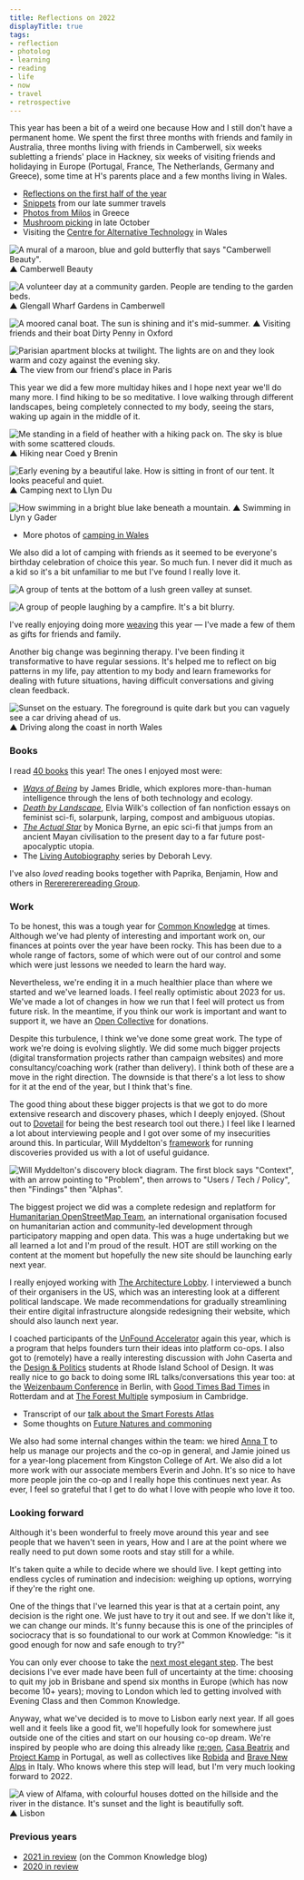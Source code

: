 ```yaml
---
title: Reflections on 2022
displayTitle: true
tags: 
- reflection
- photolog
- learning
- reading
- life
- now
- travel
- retrospective
---
```


This year has been a bit of a weird one because How and I still don't have a permanent home. We spent the first three months with friends and family in Australia, three months living with friends in Camberwell, six weeks subletting a friends' place in Hackney, six weeks of visiting friends and holidaying in Europe (Portugal, France, The Netherlands, Germany and Greece), some time at H's parents place and a few months living in Wales.

- [Reflections on the first half of the year](https://gemmacope.land/writing/summer-to-spring/)
- [Snippets](https://gemmacope.land/writing/snippets/) from our late summer travels
- [Photos from Milos](https://gemmacope.land/writing/milos/) in Greece
- [Mushroom picking](https://gemmacope.land/writing/mushroom-season/) in late October
- Visiting the [Centre for Alternative Technology](https://gemmacope.land/writing/centre-for-alternative-technology/) in Wales

![A mural of a maroon, blue and gold butterfly that says "Camberwell Beauty".](https://d2w9rnfcy7mm78.cloudfront.net/19627478/original_e54b92882ac1fd7f2c903f42c023ae14.jpg?1672480432?bc=0)
▲ Camberwell Beauty

![A volunteer day at a community garden. People are tending to the garden beds.](https://d2w9rnfcy7mm78.cloudfront.net/19627477/original_467ab851124e934876983b4dccc5d86a.jpg?1672480430?bc=0)
▲ Glengall Wharf Gardens in Camberwell

![A moored canal boat. The sun is shining and it's mid-summer.](https://d2w9rnfcy7mm78.cloudfront.net/19627479/original_11a0fce00902efca93230798d48797ce.jpg?1672480432?bc=0)
▲ Visiting friends and their boat Dirty Penny in Oxford

![Parisian apartment blocks at twilight. The lights are on and they look warm and cozy against the evening sky.](https://d2w9rnfcy7mm78.cloudfront.net/19627483/original_0361692dab5e73ff33eedf9b7b7c4461.jpg?1672480448?bc=0)
▲ The view from our friend's place in Paris

This year we did a few more multiday hikes and I hope next year we'll do many more. I find hiking to be so meditative. I love walking through different landscapes, being completely connected to my body, seeing the stars, waking up again in the middle of it. 

![Me standing in a field of heather with a hiking pack on. The sky is blue with some scattered clouds.](https://d2w9rnfcy7mm78.cloudfront.net/19627474/original_07ec6cf3ce1a3f9c533026f037b726c8.jpg?1672480415?bc=0)
▲ Hiking near Coed y Brenin

![Early evening by a beautiful lake. How is sitting in front of our tent. It looks peaceful and quiet.](https://d2w9rnfcy7mm78.cloudfront.net/19627476/original_ea255a126bb25aa4a0c7795bbf9d4a2c.jpg?1672480428?bc=0)
▲ Camping next to Llyn Du

![How swimming in a bright blue lake beneath a mountain.](https://d2w9rnfcy7mm78.cloudfront.net/19627482/original_9cff128317405c8515aceb7bc90d6542.jpg?1672480447?bc=0)
▲ Swimming in Llyn y Gader

- More photos of [camping in Wales](https://gemmacope.land/writing/mirror/)

We also did a lot of camping with friends as it seemed to be everyone's birthday celebration of choice this year. So much fun. I never did it much as a kid so it's a bit unfamiliar to me but I've found I really love it.

![A group of tents at the bottom of a lush green valley at sunset.](https://d2w9rnfcy7mm78.cloudfront.net/19627481/original_8623664134caa5918304b3b05434a58a.jpg?1672480447?bc=0)

![A group of people laughing by a campfire. It's a bit blurry.](https://d2w9rnfcy7mm78.cloudfront.net/19627475/original_bf8868479c749af0f0b284e111aaccaa.jpg?1672480427?bc=0)

I've really enjoying doing more [weaving](https://gemmacope.land/writing/woven/) this year — I've made a few of them as gifts for friends and family.

Another big change was beginning therapy. I've been finding it transformative to have regular sessions. It's helped me to reflect on big patterns in my life, pay attention to my body and learn frameworks for dealing with future situations, having difficult conversations and giving clean feedback.

![Sunset on the estuary. The foreground is quite dark but you can vaguely see a car driving ahead of us.](https://d2w9rnfcy7mm78.cloudfront.net/19627472/original_1c8d04f7dc894ce6b95b82fbabfd618f.jpg?1672480413?bc=0)
▲ Driving along the coast in north Wales

### Books

I read [40 books](https://app.thestorygraph.com/profile/gemcopeland) this year! The ones I enjoyed most were:
- [*Ways of Being*](https://www.jamesbridle.com/books/ways-of-being) by James Bridle, which explores more-than-human intelligence through the lens of both technology and ecology. 
- [*Death by Landscape*](https://softskull.com/dd-product/death-by-landscape/), Elvia Wilk's collection of fan nonfiction essays on feminist sci-fi, solarpunk, larping, compost and ambiguous utopias.
- [*The Actual Star*](https://www.monicabyrne.org/the-actual-star) by Monica Byrne, an epic sci-fi that jumps from an ancient Mayan civilisation to the present day to a far future post-apocalyptic utopia.
- The [Living Autobiography](https://www.penguin.co.uk/articles/2021/05/deborah-levy-real-estate-living-autobiography-interview) series by Deborah Levy. 

I've also *loved* reading books together with Paprika, Benjamin, How and others in [Rererererereading Group](https://www.are.na/rerererererererereading-group).

### Work

To be honest, this was a tough year for [Common Knowledge](https://commonknowledge.coop/) at times. Although we've had plenty of interesting and important work on, our finances at points over the year have been rocky. This has been due to a whole range of factors, some of which were out of our control and some which were just lessons we needed to learn the hard way. 

Nevertheless, we're ending it in a much healthier place than where we started and we've learned loads. I feel really optimistic about 2023 for us. We've made a lot of changes in how we run that I feel will protect us from future risk. In the meantime, if you think our work is important and want to support it, we have an [Open Collective](https://opencollective.com/commonknowledge) for donations.

Despite this turbulence, I think we've done some great work. The type of work we're doing is evolving slightly. We did some much bigger projects (digital transformation projects rather than campaign websites) and more consultancy/coaching work (rather than delivery). I think both of these are a move in the right direction. The downside is that there's a lot less to show for it at the end of the year, but I think that's fine.

The good thing about these bigger projects is that we got to do more extensive research and discovery phases, which I deeply enjoyed. (Shout out to [Dovetail](https://dovetailapp.com/) for being the best research tool out there.) I feel like I learned a lot about interviewing people and I got over some of my insecurities around this. In particular, Will Myddelton's [framework](https://www.myddelton.co.uk/blog/discovery-block-diagram) for running discoveries provided us with a lot of useful guidance.

![Will Myddelton's discovery block diagram. The first block says "Context", with an arrow pointing to "Problem", then arrows to "Users / Tech / Policy", then "Findings" then "Alphas".](https://d2w9rnfcy7mm78.cloudfront.net/19627480/original_e76bb44f42c8c202a104e65c7f0bc737.png?1672480446?bc=0)

The biggest project we did was a complete redesign and replatform for [Humanitarian OpenStreetMap Team](https://hotosm.org/), an international organisation focused on humanitarian action and community-led development through participatory mapping and open data. This was a huge undertaking but we all learned a lot and I'm proud of the result. HOT are still working on the content at the moment but hopefully the new site should be launching early next year.

I really enjoyed working with [The Architecture Lobby](http://architecture-lobby.org/). I interviewed a bunch of their organisers in the US, which was an interesting look at a different political landscape. We made recommendations for gradually streamlining their entire digital infrastructure alongside redesigning their website, which should also launch next year.

I coached participants of the [UnFound Accelerator](https://www.uk.coop/start-new-co-op/support/start-platform-co-op) again this year, which is a program that helps founders turn their ideas into platform co-ops. I also got to (remotely) have a really interesting discussion with John Caserta and the [Design & Politics](http://designandpolitics.risd.gd/) students at Rhode Island School of Design. It was really nice to go back to doing some IRL talks/conversations this year too: at the [Weizenbaum Conference](https://www.weizenbaum-conference.de/) in Berlin, with [Good Times Bad Times](https://goodtimesbadtimes.club/) in Rotterdam and at [The Forest Multiple](https://smartforests.net/the-forest-multiple) symposium in Cambridge.

- Transcript of our [talk about the Smart Forests Atlas](https://gemmacope.land/writing/the-forest-multiple/)
- Some thoughts on [Future Natures and commoning](https://gemmacope.land/writing/past-present-future-commons/)

We also had some internal changes within the team: we hired [Anna T](https://www.annatokareva.net/) to help us manage our projects and the co-op in general, and Jamie joined us for a year-long placement from Kingston College of Art. We also did a lot more work with our associate members Everin and John. It's so nice to have more people join the co-op and I really hope this continues next year. As ever, I feel so grateful that I get to do what I love with people who love it too.

### Looking forward

Although it's been wonderful to freely move around this year and see people that we haven't seen in years, How and I are at the point where we really need to put down some roots and stay still for a while. 

It's taken quite a while to decide where we should live. I kept getting into endless cycles of rumination and indecision: weighing up options, worrying if they're the right one.

One of the things that I've learned this year is that at a certain point, any decision is the right one. We just have to try it out and see. If we don't like it, we can change our minds. It's funny because this is one of the principles of sociocracy that is so foundational to our work at Common Knowledge: "is it good enough for now and safe enough to try?"

You can only ever choose to take the [next most elegant step](https://adriennemareebrown.net/2015/02/02/trust-the-people/). The best decisions I've ever made have been full of uncertainty at the time: choosing to quit my job in Brisbane and spend six months in Europe (which has now become 10+ years); moving to London which led to getting involved with Evening Class and then Common Knowledge.

Anyway, what we've decided is to move to Lisbon early next year. If all goes well and it feels like a good fit, we'll hopefully look for somewhere just outside one of the cities and start on our housing co-op dream. We're inspired by people who are doing this already like [re:gen](https://www.instagram.com/re.gen_pt/), [Casa Beatrix](https://www.instagram.com/thecramooz/) and [Project Kamp](https://projectkamp.com/index.html) in Portugal, as well as collectives like [Robida](https://robidacollective.com/) and [Brave New Alps](https://www.brave-new-alps.com/) in Italy. Who knows where this step will lead, but I'm very much looking forward to 2022. 

![A view of Alfama, with colourful houses dotted on the hillside and the river in the distance. It's sunset and the light is beautifully soft.](https://d2w9rnfcy7mm78.cloudfront.net/19627473/original_11f0e25e5da06c1e1d59db965807041a.jpg?1672480414?bc=0)
▲ Lisbon

### Previous years
- [2021 in review](https://commonknowledge.coop/writing/2021-in-review) (on the Common Knowledge blog)
- [2020 in review](https://gemmacope.land/writing/2020-in-review/)